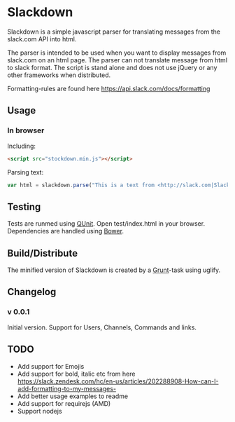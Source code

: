# Slackdown

Slackdown is a simple javascript parser for translating messages from the slack.com API into html.

The parser is intended to be used when you want to display messages from slack.com on an html page. The parser
can not translate message from html to slack format. The script is stand alone and does not use jQuery or any other frameworks when distributed.

Formatting-rules are found here https://api.slack.com/docs/formatting

## Usage

### In browser

Including:

```html
<script src="stockdown.min.js"></script>
```

Parsing text:

```javascript
var html = slackdown.parse("This is a text from <http://slack.com|Slack>");
```

## Testing

Tests are runmed using [QUnit](http://qunitjs.com/). Open test/index.html in your browser. Dependencies are handled using [Bower](http://bower.io).

## Build/Distribute

The minified version of Slackdown is created by a [Grunt](http://gruntjs.com/)-task using uglify.

## Changelog

### v 0.0.1
Initial version. Support for Users, Channels, Commands and links.

## TODO

* Add support for Emojis
* Add support for bold, italic etc from here https://slack.zendesk.com/hc/en-us/articles/202288908-How-can-I-add-formatting-to-my-messages-
* Add better usage examples to readme
* Add support for requirejs (AMD)
* Support nodejs